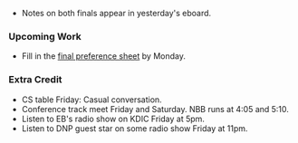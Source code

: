 * Notes on both finals appear in yesterday's eboard.

### Upcoming Work

* Fill in the [final preference sheet](http://bit.ly/207final2014S)
  by Monday.

### Extra Credit

* CS table Friday: Casual conversation.
* Conference track meet Friday and Saturday.  NBB runs at 4:05 and 5:10.
* Listen to EB's radio show on KDIC Friday at 5pm.
* Listen to DNP guest star on some radio show Friday at 11pm.  

